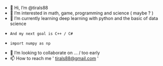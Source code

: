 - 👋 Hi, I’m @tirals88
- 👀 I’m interested in math, game, programming and science ( maybe ? )
- 🌱 I’m currently learning deep learning with python and the basic of data science
-     And my next goal is C++ / C#
-     import numpy as np
- 💞️ I’m looking to collaborate on ... / too early
- 📫 How to reach me ' tirals88@gmail.com ' 
